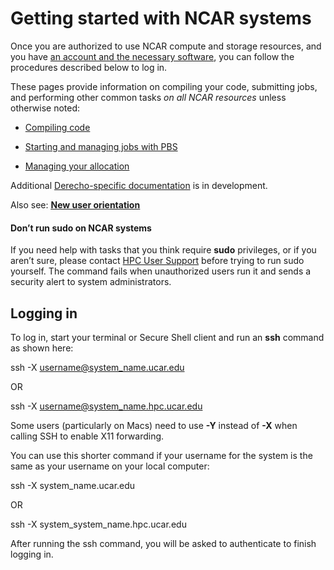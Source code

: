 # Getting started with NCAR systems

Once you are authorized to use NCAR compute and storage resources, and
you have [an account and the necessary
software](file:////display/RC/User+accounts+and+HPC+system+access), you
can follow the procedures described below to log in.

These pages provide information on compiling your code, submitting jobs,
and performing other common tasks *on all NCAR resources* unless
otherwise noted:

- [Compiling code](file:////display/RC/Compiling+code+on+NCAR+systems)

- [Starting and managing jobs with
  PBS](file:////display/RC/Starting+and+managing+jobs+with+PBS)

- [Managing your
  allocation](file:////display/RC/Managing+your+allocation)

Additional [Derecho-specific
documentation](file:////display/RC/Derecho+supercomputer) is in
development.

Also see: [**<u>New user
orientation</u>**](file:////display/RC/New+user+orientation)

#### Don’t run sudo on NCAR systems

If you need help with tasks that you think require **sudo** privileges,
or if you aren’t sure, please contact [HPC User
Support](file:////display/RC/User+support) before trying to run sudo
yourself. The command fails when unauthorized users run it and sends a
security alert to system administrators.

## Logging in

To log in, start your terminal or Secure Shell client and run an **ssh**
command as shown here:

ssh -X username@system_name.ucar.edu

OR

ssh -X username@system_name.hpc.ucar.edu

Some users (particularly on Macs) need to use **-Y** instead
of **-X** when calling SSH to enable X11 forwarding.

You can use this shorter command if your username for the system is the
same as your username on your local computer:

ssh -X system_name.ucar.edu

OR

ssh -X system_system_name.hpc.ucar.edu

After running the ssh command, you will be asked to authenticate to
finish logging in.
